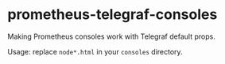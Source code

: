 # prometheus-telegraf-consoles
Making Prometheus consoles work with Telegraf default props.

Usage: replace `node*.html` in your `consoles` directory.
